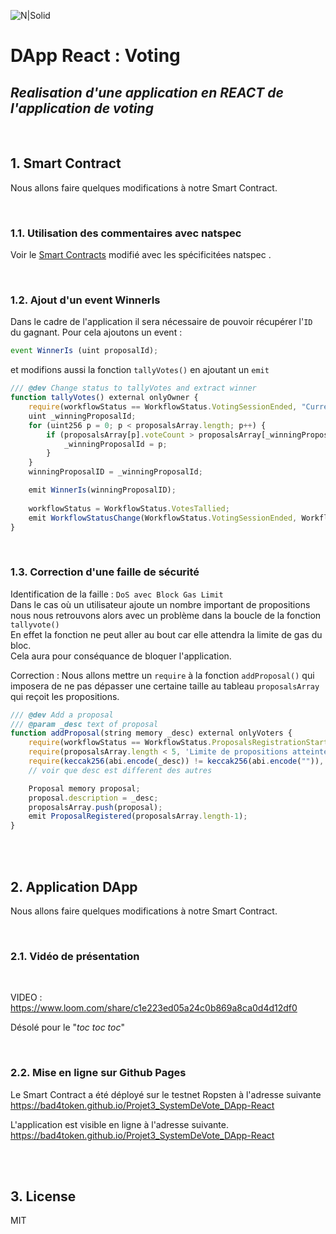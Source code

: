 ![N|Solid](https://www.coe.int/documents/14181903/15917751/logo-vote-2022.jpg/532b2399-6926-9fca-a87d-fd2d59f1ccb7?t=1654677562000)

# DApp React : Voting
## _Realisation d'une application en REACT de l'application de voting_

<br/>

## **1. Smart Contract**
Nous allons faire quelques modifications à notre Smart Contract.

<br/>

### **1.1. Utilisation des commentaires avec natspec**
Voir le [Smart Contracts](https://github.com/bad4token/Projet3_SystemDeVote_DApp-React/blob/main/truffle/contracts/Voting.sol) modifié avec les spécificitées natspec .

<br/>

### **1.2. Ajout d'un event WinnerIs**
Dans le cadre de l'application il sera nécessaire de pouvoir récupérer l'`ID` du gagnant. Pour cela ajoutons un event :

```js
event WinnerIs (uint proposalId);
```
et modifions aussi la fonction `tallyVotes()` en ajoutant un `emit`
```js
/// @dev Change status to tallyVotes and extract winner
function tallyVotes() external onlyOwner {
    require(workflowStatus == WorkflowStatus.VotingSessionEnded, "Current status is not voting session ended");
    uint _winningProposalId;
    for (uint256 p = 0; p < proposalsArray.length; p++) {
        if (proposalsArray[p].voteCount > proposalsArray[_winningProposalId].voteCount) {
            _winningProposalId = p;
        }
    }
    winningProposalID = _winningProposalId;

    emit WinnerIs(winningProposalID);
    
    workflowStatus = WorkflowStatus.VotesTallied;
    emit WorkflowStatusChange(WorkflowStatus.VotingSessionEnded, WorkflowStatus.VotesTallied);
}
```

<br/>

### **1.3. Correction d'une faille de sécurité**
Identification de la faille :  `DoS avec Block Gas Limit`  
Dans le cas où un utilisateur ajoute un nombre important de propositions nous nous retrouvons alors avec un problème dans la boucle de la fonction `tallyvote()`  
En effet la fonction ne peut aller au bout car elle attendra la limite de gas du bloc.  
Cela aura pour conséquance de bloquer l'application.

Correction :
Nous allons mettre un `require` à la fonction `addProposal()` qui imposera de ne pas dépasser une certaine taille au tableau `proposalsArray` qui reçoit les propositions.
```js
/// @dev Add a proposal
/// @param _desc text of proposal
function addProposal(string memory _desc) external onlyVoters {
    require(workflowStatus == WorkflowStatus.ProposalsRegistrationStarted, 'Proposals are not allowed yet');
    require(proposalsArray.length < 5, 'Limite de propositions atteinte');
    require(keccak256(abi.encode(_desc)) != keccak256(abi.encode("")), 'Vous ne pouvez pas ne rien proposer'); // facultatif
    // voir que desc est different des autres

    Proposal memory proposal;
    proposal.description = _desc;
    proposalsArray.push(proposal);
    emit ProposalRegistered(proposalsArray.length-1);
}
```

<br/><br/>

## **2. Application DApp**
Nous allons faire quelques modifications à notre Smart Contract.

<br/>

### **2.1. Vidéo de présentation**

<br/>

VIDEO : https://www.loom.com/share/c1e223ed05a24c0b869a8ca0d4d12df0

Désolé pour le "_toc toc toc_"

<br/>


### **2.2. Mise en ligne sur Github Pages**

Le Smart Contract a été déployé sur le testnet Ropsten à l'adresse suivante  
https://bad4token.github.io/Projet3_SystemDeVote_DApp-React

L'application est visible en ligne à l'adresse suivante.  
https://bad4token.github.io/Projet3_SystemDeVote_DApp-React







<br/><br/>

## **3. License**

MIT